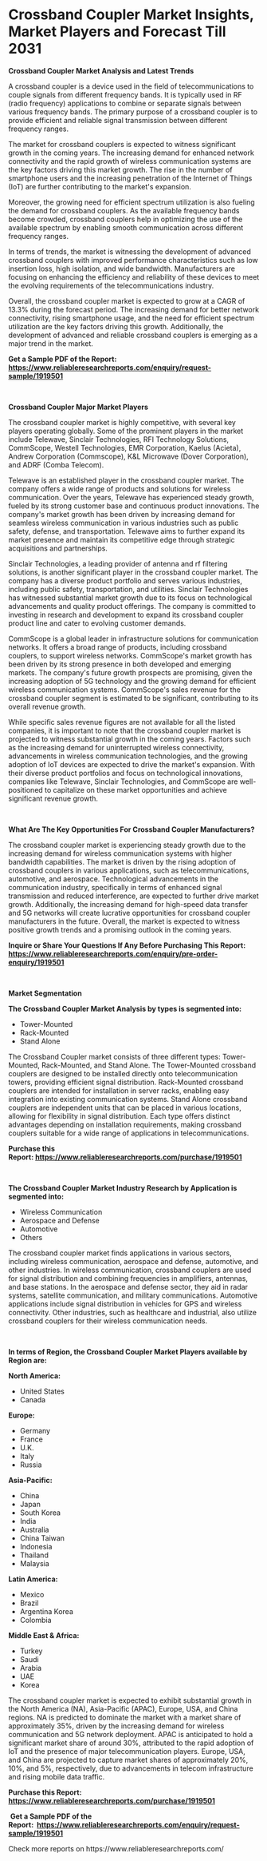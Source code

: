 <p><h1>Crossband Coupler Market Insights, Market Players and Forecast Till 2031</h1></p><p><strong>Crossband Coupler Market Analysis and Latest Trends</strong></p>
<p><p>A crossband coupler is a device used in the field of telecommunications to couple signals from different frequency bands. It is typically used in RF (radio frequency) applications to combine or separate signals between various frequency bands. The primary purpose of a crossband coupler is to provide efficient and reliable signal transmission between different frequency ranges.</p><p>The market for crossband couplers is expected to witness significant growth in the coming years. The increasing demand for enhanced network connectivity and the rapid growth of wireless communication systems are the key factors driving this market growth. The rise in the number of smartphone users and the increasing penetration of the Internet of Things (IoT) are further contributing to the market's expansion.</p><p>Moreover, the growing need for efficient spectrum utilization is also fueling the demand for crossband couplers. As the available frequency bands become crowded, crossband couplers help in optimizing the use of the available spectrum by enabling smooth communication across different frequency ranges.</p><p>In terms of trends, the market is witnessing the development of advanced crossband couplers with improved performance characteristics such as low insertion loss, high isolation, and wide bandwidth. Manufacturers are focusing on enhancing the efficiency and reliability of these devices to meet the evolving requirements of the telecommunications industry.</p><p>Overall, the crossband coupler market is expected to grow at a CAGR of 13.3% during the forecast period. The increasing demand for better network connectivity, rising smartphone usage, and the need for efficient spectrum utilization are the key factors driving this growth. Additionally, the development of advanced and reliable crossband couplers is emerging as a major trend in the market.</p></p>
<p><strong>Get a Sample PDF of the Report:&nbsp; <a href="https://www.reliableresearchreports.com/enquiry/request-sample/1919501">https://www.reliableresearchreports.com/enquiry/request-sample/1919501</a></strong></p>
<p>&nbsp;</p>
<p><strong>Crossband Coupler Major Market Players</strong></p>
<p><p>The crossband coupler market is highly competitive, with several key players operating globally. Some of the prominent players in the market include Telewave, Sinclair Technologies, RFI Technology Solutions, CommScope, Westell Technologies, EMR Corporation, Kaelus (Acieta), Andrew Corporation (Commscope), K&L Microwave (Dover Corporation), and ADRF (Comba Telecom).</p><p>Telewave is an established player in the crossband coupler market. The company offers a wide range of products and solutions for wireless communication. Over the years, Telewave has experienced steady growth, fueled by its strong customer base and continuous product innovations. The company's market growth has been driven by increasing demand for seamless wireless communication in various industries such as public safety, defense, and transportation. Telewave aims to further expand its market presence and maintain its competitive edge through strategic acquisitions and partnerships.</p><p>Sinclair Technologies, a leading provider of antenna and rf filtering solutions, is another significant player in the crossband coupler market. The company has a diverse product portfolio and serves various industries, including public safety, transportation, and utilities. Sinclair Technologies has witnessed substantial market growth due to its focus on technological advancements and quality product offerings. The company is committed to investing in research and development to expand its crossband coupler product line and cater to evolving customer demands.</p><p>CommScope is a global leader in infrastructure solutions for communication networks. It offers a broad range of products, including crossband couplers, to support wireless networks. CommScope's market growth has been driven by its strong presence in both developed and emerging markets. The company's future growth prospects are promising, given the increasing adoption of 5G technology and the growing demand for efficient wireless communication systems. CommScope's sales revenue for the crossband coupler segment is estimated to be significant, contributing to its overall revenue growth.</p><p>While specific sales revenue figures are not available for all the listed companies, it is important to note that the crossband coupler market is projected to witness substantial growth in the coming years. Factors such as the increasing demand for uninterrupted wireless connectivity, advancements in wireless communication technologies, and the growing adoption of IoT devices are expected to drive the market's expansion. With their diverse product portfolios and focus on technological innovations, companies like Telewave, Sinclair Technologies, and CommScope are well-positioned to capitalize on these market opportunities and achieve significant revenue growth.</p></p>
<p>&nbsp;</p>
<p><strong>What Are The Key Opportunities For Crossband Coupler Manufacturers?</strong></p>
<p><p>The crossband coupler market is experiencing steady growth due to the increasing demand for wireless communication systems with higher bandwidth capabilities. The market is driven by the rising adoption of crossband couplers in various applications, such as telecommunications, automotive, and aerospace. Technological advancements in the communication industry, specifically in terms of enhanced signal transmission and reduced interference, are expected to further drive market growth. Additionally, the increasing demand for high-speed data transfer and 5G networks will create lucrative opportunities for crossband coupler manufacturers in the future. Overall, the market is expected to witness positive growth trends and a promising outlook in the coming years.</p></p>
<p><strong>Inquire or Share Your Questions If Any Before Purchasing This Report: <a href="https://www.reliableresearchreports.com/enquiry/pre-order-enquiry/1919501">https://www.reliableresearchreports.com/enquiry/pre-order-enquiry/1919501</a></strong></p>
<p>&nbsp;</p>
<p><strong>Market Segmentation</strong></p>
<p><strong>The Crossband Coupler Market Analysis by types is segmented into:</strong></p>
<p><ul><li>Tower-Mounted</li><li>Rack-Mounted</li><li>Stand Alone</li></ul></p>
<p><p>The Crossband Coupler market consists of three different types: Tower-Mounted, Rack-Mounted, and Stand Alone. The Tower-Mounted crossband couplers are designed to be installed directly onto telecommunication towers, providing efficient signal distribution. Rack-Mounted crossband couplers are intended for installation in server racks, enabling easy integration into existing communication systems. Stand Alone crossband couplers are independent units that can be placed in various locations, allowing for flexibility in signal distribution. Each type offers distinct advantages depending on installation requirements, making crossband couplers suitable for a wide range of applications in telecommunications.</p></p>
<p><strong>Purchase this Report:&nbsp;<a href="https://www.reliableresearchreports.com/purchase/1919501">https://www.reliableresearchreports.com/purchase/1919501</a></strong></p>
<p>&nbsp;</p>
<p><strong>The Crossband Coupler Market Industry Research by Application is segmented into:</strong></p>
<p><ul><li>Wireless Communication</li><li>Aerospace and Defense</li><li>Automotive</li><li>Others</li></ul></p>
<p><p>The crossband coupler market finds applications in various sectors, including wireless communication, aerospace and defense, automotive, and other industries. In wireless communication, crossband couplers are used for signal distribution and combining frequencies in amplifiers, antennas, and base stations. In the aerospace and defense sector, they aid in radar systems, satellite communication, and military communications. Automotive applications include signal distribution in vehicles for GPS and wireless connectivity. Other industries, such as healthcare and industrial, also utilize crossband couplers for their wireless communication needs.</p></p>
<p>&nbsp;</p>
<p><strong>In terms of Region, the Crossband Coupler Market Players available by Region are:</strong></p>
<p>
    <p> <strong> North America: </strong>
        <ul>
            <li>United States</li>
            <li>Canada</li>
        </ul>
        </p> 
    <p> <strong> Europe: </strong>
        <ul>
            <li>Germany</li>
            <li>France</li>
            <li>U.K.</li>
            <li>Italy</li>
            <li>Russia</li>
        </ul>
        </p> 
    <p> <strong> Asia-Pacific: </strong>
        <ul>
            <li>China</li>
            <li>Japan</li>
            <li>South Korea</li>
            <li>India</li>
            <li>Australia</li>
            <li>China Taiwan</li>
            <li>Indonesia</li>
            <li>Thailand</li>
            <li>Malaysia</li>
        </ul>
        </p> 
    <p> <strong> Latin America: </strong>
        <ul>
            <li>Mexico</li>
            <li>Brazil</li>
            <li>Argentina Korea</li>
            <li>Colombia</li>
        </ul>
        </p> 
    <p> <strong> Middle East & Africa: </strong>
        <ul>
            <li>Turkey</li>
            <li>Saudi</li>
            <li>Arabia</li>
            <li>UAE</li>
            <li>Korea</li>
        </ul>
    </p>
    </p>
<p><p>The crossband coupler market is expected to exhibit substantial growth in the North America (NA), Asia-Pacific (APAC), Europe, USA, and China regions. NA is predicted to dominate the market with a market share of approximately 35%, driven by the increasing demand for wireless communication and 5G network deployment. APAC is anticipated to hold a significant market share of around 30%, attributed to the rapid adoption of IoT and the presence of major telecommunication players. Europe, USA, and China are projected to capture market shares of approximately 20%, 10%, and 5%, respectively, due to advancements in telecom infrastructure and rising mobile data traffic.</p></p>
<p><strong>Purchase this Report: <a href="https://www.reliableresearchreports.com/purchase/1919501">https://www.reliableresearchreports.com/purchase/1919501</a></strong></p>
<p>&nbsp;<strong>Get a Sample PDF of the Report:&nbsp;&nbsp;<a href="https://www.reliableresearchreports.com/enquiry/request-sample/1919501">https://www.reliableresearchreports.com/enquiry/request-sample/1919501</a></strong></p>
<p><strong></strong></p>
<p>Check more reports on https://www.reliableresearchreports.com/</p>